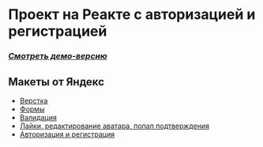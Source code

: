 # Проект на Реакте с авторизацией и регистрацией

### *[Смотреть демо-версию](https://ps-fedorova.github.io/react-mesto-auth/)*

## **Макеты от Яндекс**

* [Верстка](https://www.figma.com/file/StZjf8HnoeLdiXS7dYrLAh/JavaScript.-Sprint-4?node-id=0%3A1)
* [Формы](https://www.figma.com/file/nlYpT4VhFiwimn2YlncrcF/JavaScript.-Sprint-5?node-id=0%3A1)
* [Валидация](https://www.figma.com/file/XNaGNEZD5NEjeyJzAT4gMb/JavaScript.-Sprint-6?node-id=0%3A1)
* [Лайки, редактирование аватара, попап подтверждения](https://www.figma.com/file/hhhIavVTeuilfPPZ6sbifl/JavaScript.-Sprint-9?node-id=0%3A1)
* [Авторизация и регистрация](https://www.figma.com/file/fUESH7icdnexdbpwgYsUcc/Sprint-14-(RU)?node-id=7%3A80)
 
